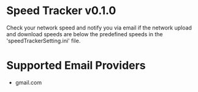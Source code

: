 # Speed Tracker v0.1.0
 Check your network speed and notify you via email if the network upload and download speeds are below the predefined speeds in the 'speedTrackerSetting.ini' file. 

 # Supported Email Providers
 - gmail.com
